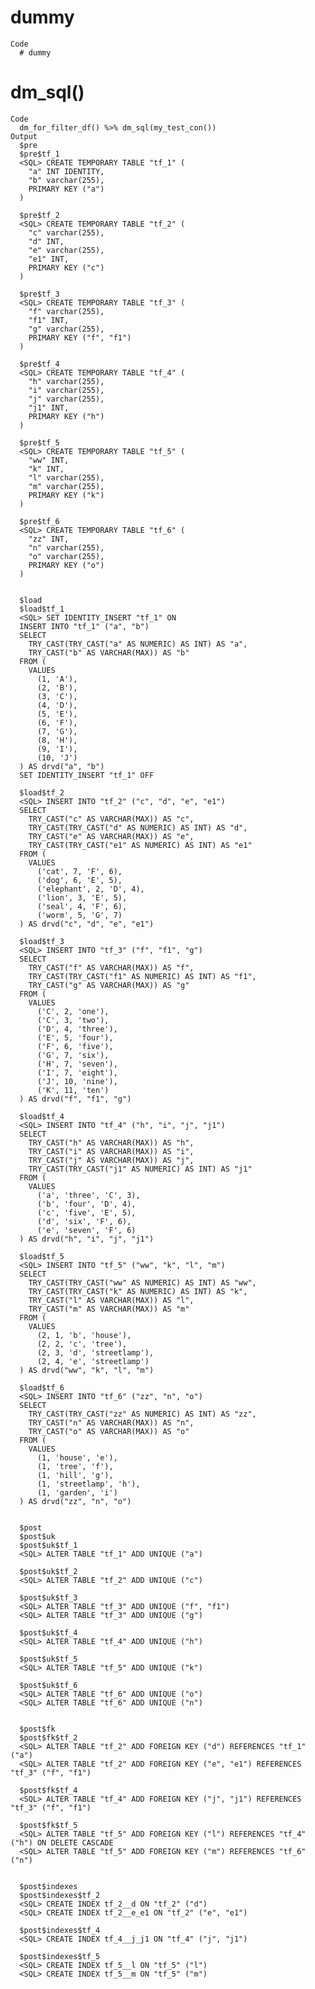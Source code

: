 # dummy

    Code
      # dummy

# dm_sql()

    Code
      dm_for_filter_df() %>% dm_sql(my_test_con())
    Output
      $pre
      $pre$tf_1
      <SQL> CREATE TEMPORARY TABLE "tf_1" (
        "a" INT IDENTITY,
        "b" varchar(255),
        PRIMARY KEY ("a")
      )
      
      $pre$tf_2
      <SQL> CREATE TEMPORARY TABLE "tf_2" (
        "c" varchar(255),
        "d" INT,
        "e" varchar(255),
        "e1" INT,
        PRIMARY KEY ("c")
      )
      
      $pre$tf_3
      <SQL> CREATE TEMPORARY TABLE "tf_3" (
        "f" varchar(255),
        "f1" INT,
        "g" varchar(255),
        PRIMARY KEY ("f", "f1")
      )
      
      $pre$tf_4
      <SQL> CREATE TEMPORARY TABLE "tf_4" (
        "h" varchar(255),
        "i" varchar(255),
        "j" varchar(255),
        "j1" INT,
        PRIMARY KEY ("h")
      )
      
      $pre$tf_5
      <SQL> CREATE TEMPORARY TABLE "tf_5" (
        "ww" INT,
        "k" INT,
        "l" varchar(255),
        "m" varchar(255),
        PRIMARY KEY ("k")
      )
      
      $pre$tf_6
      <SQL> CREATE TEMPORARY TABLE "tf_6" (
        "zz" INT,
        "n" varchar(255),
        "o" varchar(255),
        PRIMARY KEY ("o")
      )
      
      
      $load
      $load$tf_1
      <SQL> SET IDENTITY_INSERT "tf_1" ON
      INSERT INTO "tf_1" ("a", "b")
      SELECT
        TRY_CAST(TRY_CAST("a" AS NUMERIC) AS INT) AS "a",
        TRY_CAST("b" AS VARCHAR(MAX)) AS "b"
      FROM (
        VALUES
          (1, 'A'),
          (2, 'B'),
          (3, 'C'),
          (4, 'D'),
          (5, 'E'),
          (6, 'F'),
          (7, 'G'),
          (8, 'H'),
          (9, 'I'),
          (10, 'J')
      ) AS drvd("a", "b")
      SET IDENTITY_INSERT "tf_1" OFF
      
      $load$tf_2
      <SQL> INSERT INTO "tf_2" ("c", "d", "e", "e1")
      SELECT
        TRY_CAST("c" AS VARCHAR(MAX)) AS "c",
        TRY_CAST(TRY_CAST("d" AS NUMERIC) AS INT) AS "d",
        TRY_CAST("e" AS VARCHAR(MAX)) AS "e",
        TRY_CAST(TRY_CAST("e1" AS NUMERIC) AS INT) AS "e1"
      FROM (
        VALUES
          ('cat', 7, 'F', 6),
          ('dog', 6, 'E', 5),
          ('elephant', 2, 'D', 4),
          ('lion', 3, 'E', 5),
          ('seal', 4, 'F', 6),
          ('worm', 5, 'G', 7)
      ) AS drvd("c", "d", "e", "e1")
      
      $load$tf_3
      <SQL> INSERT INTO "tf_3" ("f", "f1", "g")
      SELECT
        TRY_CAST("f" AS VARCHAR(MAX)) AS "f",
        TRY_CAST(TRY_CAST("f1" AS NUMERIC) AS INT) AS "f1",
        TRY_CAST("g" AS VARCHAR(MAX)) AS "g"
      FROM (
        VALUES
          ('C', 2, 'one'),
          ('C', 3, 'two'),
          ('D', 4, 'three'),
          ('E', 5, 'four'),
          ('F', 6, 'five'),
          ('G', 7, 'six'),
          ('H', 7, 'seven'),
          ('I', 7, 'eight'),
          ('J', 10, 'nine'),
          ('K', 11, 'ten')
      ) AS drvd("f", "f1", "g")
      
      $load$tf_4
      <SQL> INSERT INTO "tf_4" ("h", "i", "j", "j1")
      SELECT
        TRY_CAST("h" AS VARCHAR(MAX)) AS "h",
        TRY_CAST("i" AS VARCHAR(MAX)) AS "i",
        TRY_CAST("j" AS VARCHAR(MAX)) AS "j",
        TRY_CAST(TRY_CAST("j1" AS NUMERIC) AS INT) AS "j1"
      FROM (
        VALUES
          ('a', 'three', 'C', 3),
          ('b', 'four', 'D', 4),
          ('c', 'five', 'E', 5),
          ('d', 'six', 'F', 6),
          ('e', 'seven', 'F', 6)
      ) AS drvd("h", "i", "j", "j1")
      
      $load$tf_5
      <SQL> INSERT INTO "tf_5" ("ww", "k", "l", "m")
      SELECT
        TRY_CAST(TRY_CAST("ww" AS NUMERIC) AS INT) AS "ww",
        TRY_CAST(TRY_CAST("k" AS NUMERIC) AS INT) AS "k",
        TRY_CAST("l" AS VARCHAR(MAX)) AS "l",
        TRY_CAST("m" AS VARCHAR(MAX)) AS "m"
      FROM (
        VALUES
          (2, 1, 'b', 'house'),
          (2, 2, 'c', 'tree'),
          (2, 3, 'd', 'streetlamp'),
          (2, 4, 'e', 'streetlamp')
      ) AS drvd("ww", "k", "l", "m")
      
      $load$tf_6
      <SQL> INSERT INTO "tf_6" ("zz", "n", "o")
      SELECT
        TRY_CAST(TRY_CAST("zz" AS NUMERIC) AS INT) AS "zz",
        TRY_CAST("n" AS VARCHAR(MAX)) AS "n",
        TRY_CAST("o" AS VARCHAR(MAX)) AS "o"
      FROM (
        VALUES
          (1, 'house', 'e'),
          (1, 'tree', 'f'),
          (1, 'hill', 'g'),
          (1, 'streetlamp', 'h'),
          (1, 'garden', 'i')
      ) AS drvd("zz", "n", "o")
      
      
      $post
      $post$uk
      $post$uk$tf_1
      <SQL> ALTER TABLE "tf_1" ADD UNIQUE ("a")
      
      $post$uk$tf_2
      <SQL> ALTER TABLE "tf_2" ADD UNIQUE ("c")
      
      $post$uk$tf_3
      <SQL> ALTER TABLE "tf_3" ADD UNIQUE ("f", "f1")
      <SQL> ALTER TABLE "tf_3" ADD UNIQUE ("g")
      
      $post$uk$tf_4
      <SQL> ALTER TABLE "tf_4" ADD UNIQUE ("h")
      
      $post$uk$tf_5
      <SQL> ALTER TABLE "tf_5" ADD UNIQUE ("k")
      
      $post$uk$tf_6
      <SQL> ALTER TABLE "tf_6" ADD UNIQUE ("o")
      <SQL> ALTER TABLE "tf_6" ADD UNIQUE ("n")
      
      
      $post$fk
      $post$fk$tf_2
      <SQL> ALTER TABLE "tf_2" ADD FOREIGN KEY ("d") REFERENCES "tf_1" ("a")
      <SQL> ALTER TABLE "tf_2" ADD FOREIGN KEY ("e", "e1") REFERENCES "tf_3" ("f", "f1")
      
      $post$fk$tf_4
      <SQL> ALTER TABLE "tf_4" ADD FOREIGN KEY ("j", "j1") REFERENCES "tf_3" ("f", "f1")
      
      $post$fk$tf_5
      <SQL> ALTER TABLE "tf_5" ADD FOREIGN KEY ("l") REFERENCES "tf_4" ("h") ON DELETE CASCADE
      <SQL> ALTER TABLE "tf_5" ADD FOREIGN KEY ("m") REFERENCES "tf_6" ("n")
      
      
      $post$indexes
      $post$indexes$tf_2
      <SQL> CREATE INDEX tf_2__d ON "tf_2" ("d")
      <SQL> CREATE INDEX tf_2__e_e1 ON "tf_2" ("e", "e1")
      
      $post$indexes$tf_4
      <SQL> CREATE INDEX tf_4__j_j1 ON "tf_4" ("j", "j1")
      
      $post$indexes$tf_5
      <SQL> CREATE INDEX tf_5__l ON "tf_5" ("l")
      <SQL> CREATE INDEX tf_5__m ON "tf_5" ("m")
      
      
      

